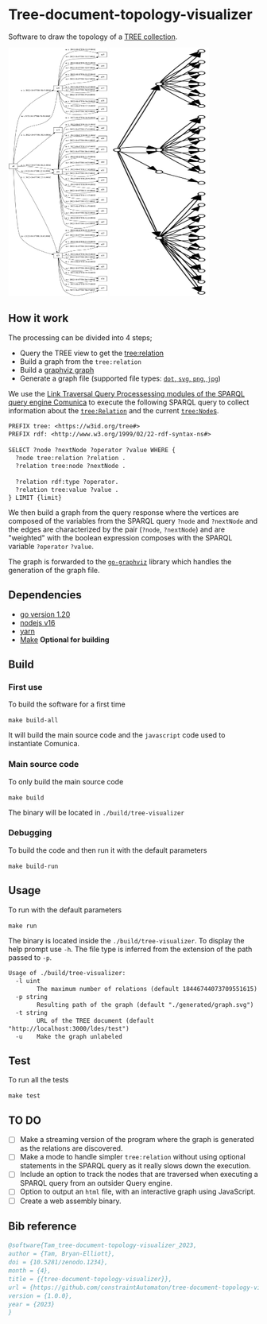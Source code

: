 # Tree-document-topology-visualizer

Software to draw the topology of a [TREE collection](https://treecg.github.io/specification/).


<img src="./example.svg" alt="Example of a topology" width="200" height=500/>
<img src="./example_unlabeled.svg" alt="Example of a topology" width="200" height=500/>



## How it work
The processing can be divided into 4 steps;
- Query the TREE view to get the [tree:relation](https://treecg.github.io/specification/#Relation)
- Build a graph from the `tree:relation`
- Build a [graphviz graph](https://graphviz.org/)
- Generate a graph file (supported file types: [`dot`, `svg`, `png`, `jpg`](https://github.com/goccy/go-graphviz))

We use the [Link Traversal Query Processessing modules of the SPARQL query engine Comunica](https://github.com/comunica/comunica-feature-link-traversal)
to execute the following SPARQL query to collect information about the [`tree:Relation`](https://treecg.github.io/specification/#Node)
  and the current [`tree:Node`s](https://treecg.github.io/specification/#Relation).

```sparql
PREFIX tree: <https://w3id.org/tree#>
PREFIX rdf: <http://www.w3.org/1999/02/22-rdf-syntax-ns#>

SELECT ?node ?nextNode ?operator ?value WHERE {
  ?node tree:relation ?relation .
  ?relation tree:node ?nextNode .
  
  ?relation rdf:type ?operator.
  ?relation tree:value ?value .
} LIMIT {limit}
```
We then build a graph from the query response where the vertices are composed of the variables from the SPARQL query `?node` and `?nextNode` and the edges are characterized by the pair (`?node`, `?nextNode`) and are "weighted" with the boolean expression composes with the SPARQL variable `?operator` `?value`.


The graph is forwarded to the [`go-graphviz`](https://github.com/goccy/go-graphviz) library which handles the generation of the graph file.


## Dependencies
- [go version 1.20](https://go.dev/dl/)
- [nodejs v16](https://nodejs.org/en)
- [yarn](https://yarnpkg.com/getting-started/install/)
- [Make](https://www.gnu.org/software/make/) __Optional for building__



## Build


### First use
To build the software for a first time


`make build-all`


It will build the main source code and the `javascript` code used to instantiate Comunica.


### Main source code


To only build the main source code


`make build`


The binary will be located in `./build/tree-visualizer`


### Debugging


To build the code and then run it with the default parameters


`make build-run`


## Usage


To run with the default parameters

`make run`

The binary is located inside the `./build/tree-visualizer`.
To display the help prompt use `-h`.
The file type is inferred from the extension of the path passed to `-p`.


```
Usage of ./build/tree-visualizer:
  -l uint
        The maximum number of relations (default 18446744073709551615)
  -p string
        Resulting path of the graph (default "./generated/graph.svg")
  -t string
        URL of the TREE document (default "http://localhost:3000/ldes/test")
  -u    Make the graph unlabeled
```
## Test
To run all the tests

`make test`

## TO DO


- [ ] Make a streaming version of the program where the graph is generated as the relations are discovered.
- [ ] Make a mode to handle simpler `tree:relation` without using optional statements in the SPARQL query as it really slows down the execution.
- [ ] Include an option to track the nodes that are traversed when executing a SPARQL query from an outsider Query engine.
- [ ] Option to output an `html` file, with an interactive graph using JavaScript.
- [ ] Create a web assembly binary.

## Bib reference

```bib
@software{Tam_tree-document-topology-visualizer_2023,
author = {Tam, Bryan-Elliott},
doi = {10.5281/zenodo.1234},
month = {4},
title = {{tree-document-topology-visualizer}},
url = {https://github.com/constraintAutomaton/tree-document-topology-visualizer},
version = {1.0.0},
year = {2023}
}
```

